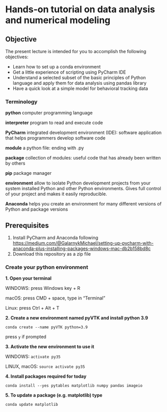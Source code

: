 # Hands-on tutorial on data analysis and numerical modeling

## Objective
The present lecture is intended for you to accomplish the following objectives:
- Learn how to set up a conda environment
- Get a little experience of scripting using PyCharm IDE
- Understand a selected subset of the basic principles of Python language and apply them for data analysis using pandas library
- Have a quick look at a simple model for behavioral tracking data

### Terminology
**python** computer programming language

**interpreter**
program to read and execute code

**PyCharm**
integrated development environment (IDE): software application that helps programmers develop software code

**module**
a python file: ending with .py

**package**
collection of modules: useful code that has already been written by others

**pip**
package manager

**environment**
allow to isolate Python development projects from your system installed Python and other Python environments. Gives full control of your project and makes it easily reproducible.

**Anaconda**
helps you create an environment for many different versions of Python and package versions

## Prerequisites
1. Install PyCharm and Anaconda following https://medium.com/@GalarnykMichael/setting-up-pycharm-with-anaconda-plus-installing-packages-windows-mac-db2b158bd8c
2. Download this repository as a zip file

### Create your python environment
**1. Open your terminal**

WINDOWS: press Windows key + R

macOS: press CMD + space, type in “Terminal”

Linux: press Ctrl + Alt + T


**2. Create a new environment named pyVTK and install python 3.9**

```conda create --name pyVTK python=3.9```

press ```y``` if prompted


**3. Activate the new environment to use it**

WINDOWS:
```activate py35```

LINUX, macOS:
```source activate py35```


**4. Install packages required for today**

```conda install --yes pytables matplotlib numpy pandas imageio```


**5. To update a package (e.g. matplotlib) type**

```conda update matplotlib ```

